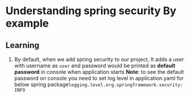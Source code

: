 # Understanding spring security By example

## Learning 

1. By default, when we add spring security to our project,
    It adds a user with username as `user` and password would be printed as **default password**  in console when application starts
   **Note**: to see the default password on console you need to set log level in application.yaml 
   for below spring package`logging.level.org.springframework.security: INFO`
